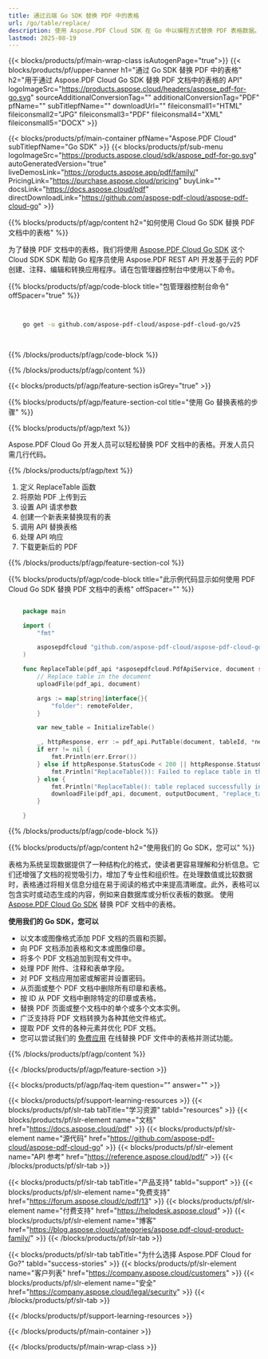 ```yaml
---
title: 通过云端 Go SDK 替换 PDF 中的表格
url: /go/table/replace/
description: 使用 Aspose.PDF Cloud SDK 在 Go 中以编程方式替换 PDF 表格数据。
lastmod: 2025-08-19
---
```


{{< blocks/products/pf/main-wrap-class isAutogenPage="true">}}
{{< blocks/products/pf/upper-banner h1="通过 Go SDK 替换 PDF 中的表格" h2="用于通过 Aspose.PDF Cloud Go SDK 替换 PDF 文档中的表格的 API" logoImageSrc="https://products.aspose.cloud/headers/aspose_pdf-for-go.svg" sourceAdditionalConversionTag="" additionalConversionTag="PDF" pfName="" subTitlepfName="" downloadUrl="" fileiconsmall1="HTML" fileiconsmall2="JPG" fileiconsmall3="PDF" fileiconsmall4="XML" fileiconsmall5="DOCX" >}}

{{< blocks/products/pf/main-container pfName="Aspose.PDF Cloud" subTitlepfName="Go SDK" >}}
{{< blocks/products/pf/sub-menu logoImageSrc="https://products.aspose.cloud/sdk/aspose_pdf-for-go.svg"
autoGeneratedVersion="true"
liveDemosLink="https://products.aspose.app/pdf/family/" PricingLink="https://purchase.aspose.cloud/pricing" buyLink="" docsLink="https://docs.aspose.cloud/pdf"  directDownloadLink="https://github.com/aspose-pdf-cloud/aspose-pdf-cloud-go" >}}

{{% blocks/products/pf/agp/content h2="如何使用 Cloud Go SDK 替换 PDF 文档中的表格" %}}

为了替换 PDF 文档中的表格，我们将使用
[Aspose.PDF Cloud Go SDK](https://products.aspose.cloud/pdf/go/)
这个 Cloud SDK SDK 帮助 Go 程序员使用 Aspose.PDF REST API 开发基于云的 PDF 创建、注释、编辑和转换应用程序。请在包管理器控制台中使用以下命令。

{{% blocks/products/pf/agp/code-block title="包管理器控制台命令" offSpacer="true" %}}

```bash

     
    go get -u github.com/aspose-pdf-cloud/aspose-pdf-cloud-go/v25
     
     
```

{{% /blocks/products/pf/agp/code-block %}}

{{% /blocks/products/pf/agp/content %}}

{{< blocks/products/pf/agp/feature-section isGrey="true" >}}

{{% blocks/products/pf/agp/feature-section-col title="使用 Go 替换表格的步骤" %}}

{{% blocks/products/pf/agp/text %}}

Aspose.PDF Cloud Go 开发人员可以轻松替换 PDF 文档中的表格。开发人员只需几行代码。

{{% /blocks/products/pf/agp/text %}}

1. 定义 ReplaceTable 函数
1. 将原始 PDF 上传到云
1. 设置 API 请求参数
1. 创建一个新表来替换现有的表
1. 调用 API 替换表格
1. 处理 API 响应
1. 下载更新后的 PDF

{{% /blocks/products/pf/agp/feature-section-col %}}

{{% blocks/products/pf/agp/code-block title="此示例代码显示如何使用 PDF Cloud Go SDK 替换 PDF 文档中的表格" offSpacer="" %}}

```go

    package main

    import (
        "fmt"

        asposepdfcloud "github.com/aspose-pdf-cloud/aspose-pdf-cloud-go/v25"
    )

    func ReplaceTable(pdf_api *asposepdfcloud.PdfApiService, document string, tableId string, outputDocument string, remoteFolder string) {
        // Replace table in the document
        uploadFile(pdf_api, document)

        args := map[string]interface{}{
            "folder": remoteFolder,
        }

        var new_table = InitializeTable()

        _, httpResponse, err := pdf_api.PutTable(document, tableId, *new_table, args)
        if err != nil {
            fmt.Println(err.Error())
        } else if httpResponse.StatusCode < 200 || httpResponse.StatusCode > 299 {
            fmt.Println("ReplaceTable()): Failed to replace table in the document.")
        } else {
            fmt.Println("ReplaceTable(): table replaced successfully in the document '" + document + "'.")
            downloadFile(pdf_api, document, outputDocument, "replace_table_")
        }

    }
```

{{% /blocks/products/pf/agp/code-block %}}

{{% blocks/products/pf/agp/content h2="使用我们的 Go SDK，您可以" %}}

表格为系统呈现数据提供了一种结构化的格式，使读者更容易理解和分析信息。它们还增强了文档的视觉吸引力，增加了专业性和组织性。在处理数值或比较数据时，表格通过将相关信息分组在易于阅读的格式中来提高清晰度。此外，表格可以包含实时或动态生成的内容，例如来自数据库或分析仪表板的数据。
使用 [Aspose.PDF Cloud Go SDK](https://products.aspose.cloud/pdf/go/) 替换 PDF 文档中的表格。

**使用我们的 Go SDK，您可以**

+ 以文本或图像格式添加 PDF 文档的页眉和页脚。
+ 向 PDF 文档添加表格和文本或图像印章。
+ 将多个 PDF 文档追加到现有文件中。
+ 处理 PDF 附件、注释和表单字段。
+ 对 PDF 文档应用加密或解密并设置密码。
+ 从页面或整个 PDF 文档中删除所有印章和表格。
+ 按 ID 从 PDF 文档中删除特定的印章或表格。
+ 替换 PDF 页面或整个文档中的单个或多个文本实例。
+ 广泛支持将 PDF 文档转换为各种其他文件格式。
+ 提取 PDF 文件的各种元素并优化 PDF 文档。
+ 您可以尝试我们的 [免费应用](https://products.aspose.app/pdf/) 在线替换 PDF 文件中的表格并测试功能。

{{% /blocks/products/pf/agp/content %}}

{{< /blocks/products/pf/agp/feature-section >}}

{{< blocks/products/pf/agp/faq-item question="" answer="" >}}

{{< blocks/products/pf/support-learning-resources >}}
{{< blocks/products/pf/slr-tab tabTitle="学习资源" tabId="resources" >}}
{{< blocks/products/pf/slr-element name="文档" href="https://docs.aspose.cloud/pdf" >}}
{{< blocks/products/pf/slr-element name="源代码" href="https://github.com/aspose-pdf-cloud/aspose-pdf-cloud-go" >}}
{{< blocks/products/pf/slr-element name="API 参考" href="https://reference.aspose.cloud/pdf/" >}}
{{< /blocks/products/pf/slr-tab >}}

{{< blocks/products/pf/slr-tab tabTitle="产品支持" tabId="support" >}}
{{< blocks/products/pf/slr-element name="免费支持" href="https://forum.aspose.cloud/c/pdf/13" >}}
{{< blocks/products/pf/slr-element name="付费支持" href="https://helpdesk.aspose.cloud" >}}
{{< blocks/products/pf/slr-element name="博客" href="https://blog.aspose.cloud/categories/aspose.pdf-cloud-product-family/" >}}
{{< /blocks/products/pf/slr-tab >}}

{{< blocks/products/pf/slr-tab tabTitle="为什么选择 Aspose.PDF Cloud for Go?" tabId="success-stories" >}}
{{< blocks/products/pf/slr-element name="客户列表" href="https://company.aspose.cloud/customers" >}}
{{< blocks/products/pf/slr-element name="安全" href="https://company.aspose.cloud/legal/security" >}}
{{< /blocks/products/pf/slr-tab >}}

{{< /blocks/products/pf/support-learning-resources >}}

{{< /blocks/products/pf/main-container >}}

{{< /blocks/products/pf/main-wrap-class >}}




